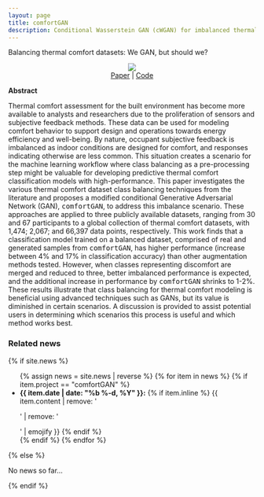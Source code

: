 ```yaml
---
layout: page
title: comfortGAN
description: Conditional Wasserstein GAN (cWGAN) for imbalanced thermal comfort datasets
---
```


Balancing thermal comfort datasets: We GAN, but should we?

<center>
  <img src="/assets/img/validation_classification.jpeg"> <br />
   <a href="https://dl.acm.org/doi/10.1145/3408308.3427612">Paper</a> |
   <a href="https://github.com/buds-lab/comfortGAN">Code</a>
</center>

**Abstract**

Thermal comfort assessment for the built environment has become more available to analysts and researchers due to the proliferation of sensors and subjective feedback methods. These data can be used for modeling comfort behavior to support design and operations towards energy efficiency and well-being. By nature, occupant subjective feedback is imbalanced as indoor conditions are designed for comfort, and responses indicating otherwise are less common. This situation creates a scenario for the machine learning workflow where class balancing as a pre-processing step might be valuable for developing predictive thermal comfort classification models with high-performance. This paper investigates the various thermal comfort dataset class balancing techniques from the literature and proposes a modified conditional Generative Adversarial Network (GAN), <tt>comfortGAN</tt>, to address this imbalance scenario. These approaches are applied to three publicly available datasets, ranging from 30 and 67 participants to a global collection of thermal comfort datasets, with 1,474; 2,067; and 66,397 data points, respectively. This work finds that a classification model trained on a balanced dataset, comprised of real and generated samples from <tt>comfortGAN</tt>, has higher performance (increase between 4% and 17% in classification accuracy) than other augmentation methods tested. However, when classes representing discomfort are merged and reduced to three, better imbalanced performance is expected, and the additional increase in performance by <tt>comfortGAN</tt> shrinks to 1-2%. These results illustrate that class balancing for thermal comfort modeling is beneficial using advanced techniques such as GANs, but its value is diminished in certain scenarios. A discussion is provided to assist potential users in determining which scenarios this process is useful and which method works best.


<div>
<h3> Related news</h3>
  {% if site.news  %}
    <ul>
    {% assign news = site.news | reverse %}
    {% for item in news %}
      {% if item.project == "comfortGAN" %}
      <li>
        <strong>{{ item.date | date: "%b %-d, %Y" }}:</strong>
          {% if item.inline %}
            {{ item.content | remove: '<p>' | remove: '</p>' | emojify }}
          {% endif %}
      </li>
      {% endif %}
    {% endfor %}
    </ul>
  {% else %}
    <p>No news so far...</p>
  {% endif %}
</div>
